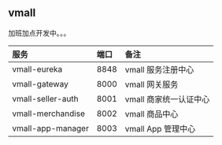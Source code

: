 ## vmall

加班加点开发中。。。

|服务|端口|备注|
|:--|:---|:---|
|vmall-eureka|8848|vmall 服务注册中心|
|vmall-gateway|8000|vmall 网关服务|
|vmall-seller-auth|8001|vmall 商家统一认证中心|
|vmall-merchandise|8002|vmall 商品中心|
|vmall-app-manager|8003|vmall App 管理中心|